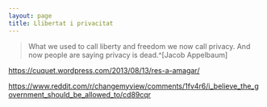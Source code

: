 ```yaml
---
layout: page
title: Llibertat i privacitat
---
```


> What we used to call liberty and freedom we now call privacy. And now people
> are saying privacy is dead.^[Jacob Appelbaum]

https://cuquet.wordpress.com/2013/08/13/res-a-amagar/

https://www.reddit.com/r/changemyview/comments/1fv4r6/i_believe_the_government_should_be_allowed_to/cd89cqr
